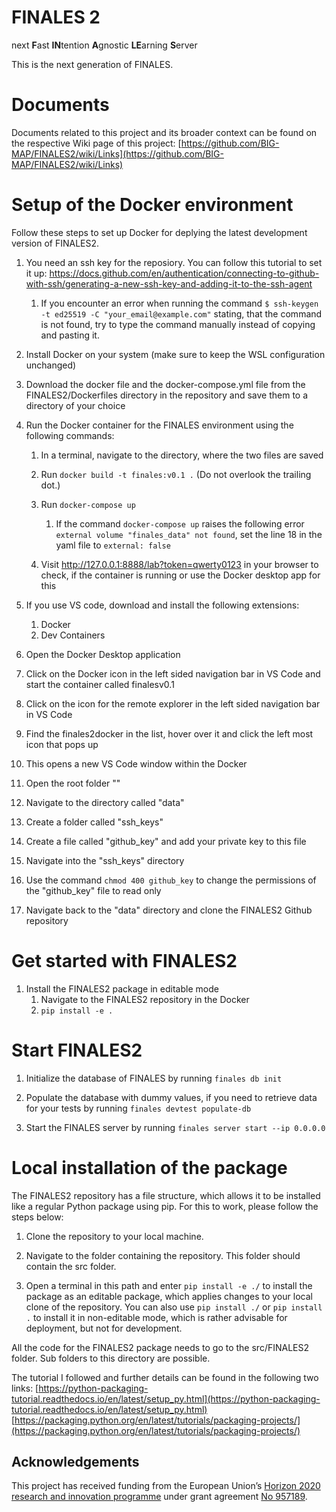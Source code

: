 # FINALES 2
next **F**ast **IN**tention **A**gnostic **LE**arning **S**erver

This is the next generation of FINALES.

# Documents

Documents related to this project and its broader context can be found on the respective Wiki page of this project: [https://github.com/BIG-MAP/FINALES2/wiki/Links](https://github.com/BIG-MAP/FINALES2/wiki/Links)

# Setup of the Docker environment

Follow these steps to set up Docker for deplying the latest development version of FINALES2.

1. You need an ssh key for the reposiory. You can follow this tutorial to set it up: https://docs.github.com/en/authentication/connecting-to-github-with-ssh/generating-a-new-ssh-key-and-adding-it-to-the-ssh-agent
    1. If you encounter an error when running the command `$ ssh-keygen -t ed25519 -C "your_email@example.com"` stating, that the command is not found, try to type the command manually instead of copying and pasting it.

1. Install Docker on your system (make sure to keep the WSL configuration unchanged)

1. Download the docker file and the docker-compose.yml file from the FINALES2/Dockerfiles directory in the repository and save them to a directory of your choice

1. Run the Docker container for the FINALES environment using the following commands:

    1. In a terminal, navigate to the directory, where the two files are saved

    1. Run `docker build -t finales:v0.1 .` (Do not overlook the trailing dot.)

    1. Run `docker-compose up`
        1. If the command `docker-compose up` raises the following error `external volume "finales_data" not found`, set the line 18 in the yaml file to `external: false`

    1. Visit http://127.0.0.1:8888/lab?token=qwerty0123 in your browser to check, if the container is running or use the Docker desktop app for this

1. If you use VS code, download and install the following extensions:
    1. Docker
    1. Dev Containers

1. Open the Docker Desktop application

1. Click on the Docker icon in the left sided navigation bar in VS Code and start the container called finalesv0.1

1. Click on the icon for the remote explorer in the left sided navigation bar in VS Code

1. Find the finales2docker in the list, hover over it and click the left most icon that pops up

1. This opens a new VS Code window within the Docker

1. Open the root folder "\"

1. Navigate to the directory called "data"

1. Create a folder called "ssh_keys"

1. Create a file called "github_key" and add your private key to this file

1. Navigate into the "ssh_keys" directory

1. Use the command `chmod 400 github_key` to change the permissions of the "github_key" file to read only

1. Navigate back to the "data" directory and clone the FINALES2 Github repository

# Get started with FINALES2

1. Install the FINALES2 package in editable mode
    1. Navigate to the FINALES2 repository in the Docker
    1. `pip install -e .`

# Start FINALES2

1. Initialize the database of FINALES by running `finales db init`

1. Populate the database with dummy values, if you need to retrieve data for your tests by running `finales devtest populate-db`

1. Start the FINALES server by running `finales server start --ip 0.0.0.0`


# Local installation of the package

The FINALES2 repository has a file structure, which allows it to be installed like a regular Python package using pip. For this to work, please follow the steps below:

1. Clone the repository to your local machine.

1. Navigate to the folder containing the repository. This folder should contain the src folder.

1. Open a terminal in this path and enter `pip install -e ./` to install the package as an editable package, which applies changes to your local clone of the repository. You can also use `pip install ./` or `pip install .` to install it in non-editable mode, which is rather advisable for deployment, but not for development.

All the code for the FINALES2 package needs to go to the src/FINALES2 folder. Sub folders to this directory are possible.

The tutorial I followed and further details can be found in the following two links:
[https://python-packaging-tutorial.readthedocs.io/en/latest/setup_py.html](https://python-packaging-tutorial.readthedocs.io/en/latest/setup_py.html)
[https://packaging.python.org/en/latest/tutorials/packaging-projects/](https://packaging.python.org/en/latest/tutorials/packaging-projects/)


## Acknowledgements

This project has received funding from the European Union’s [Horizon 2020 research and innovation programme](https://ec.europa.eu/programmes/horizon2020/en) under grant agreement [No 957189](https://cordis.europa.eu/project/id/957189).
